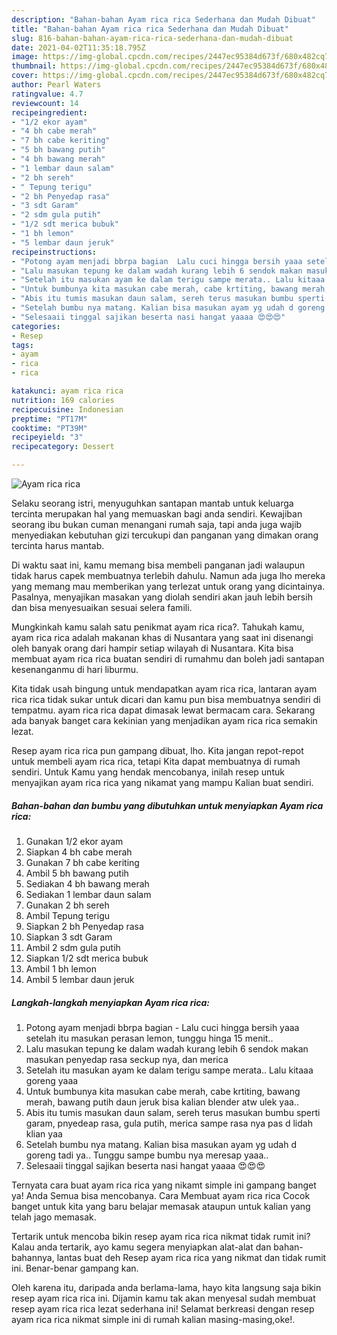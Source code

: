 ```yaml
---
description: "Bahan-bahan Ayam rica rica Sederhana dan Mudah Dibuat"
title: "Bahan-bahan Ayam rica rica Sederhana dan Mudah Dibuat"
slug: 816-bahan-bahan-ayam-rica-rica-sederhana-dan-mudah-dibuat
date: 2021-04-02T11:35:18.795Z
image: https://img-global.cpcdn.com/recipes/2447ec95384d673f/680x482cq70/ayam-rica-rica-foto-resep-utama.jpg
thumbnail: https://img-global.cpcdn.com/recipes/2447ec95384d673f/680x482cq70/ayam-rica-rica-foto-resep-utama.jpg
cover: https://img-global.cpcdn.com/recipes/2447ec95384d673f/680x482cq70/ayam-rica-rica-foto-resep-utama.jpg
author: Pearl Waters
ratingvalue: 4.7
reviewcount: 14
recipeingredient:
- "1/2 ekor ayam"
- "4 bh cabe merah"
- "7 bh cabe keriting"
- "5 bh bawang putih"
- "4 bh bawang merah"
- "1 lembar daun salam"
- "2 bh sereh"
- " Tepung terigu"
- "2 bh Penyedap rasa"
- "3 sdt Garam"
- "2 sdm gula putih"
- "1/2 sdt merica bubuk"
- "1 bh lemon"
- "5 lembar daun jeruk"
recipeinstructions:
- "Potong ayam menjadi bbrpa bagian  Lalu cuci hingga bersih yaaa setelah itu masukan perasan lemon, tunggu hinga 15 menit.."
- "Lalu masukan tepung ke dalam wadah kurang lebih 6 sendok makan masukan penyedap rasa seckup nya, dan merica"
- "Setelah itu masukan ayam ke dalam terigu sampe merata.. Lalu kitaaa goreng yaaa"
- "Untuk bumbunya kita masukan cabe merah, cabe krtiting, bawang merah, bawang putih daun jeruk bisa kalian blender atw ulek yaa.."
- "Abis itu tumis masukan daun salam, sereh terus masukan bumbu sperti garam, pnyedeap rasa, gula putih, merica sampe rasa nya pas d lidah klian yaa"
- "Setelah bumbu nya matang. Kalian bisa masukan ayam yg udah d goreng tadi ya.. Tunggu sampe bumbu nya meresap yaaa.."
- "Selesaaii tinggal sajikan beserta nasi hangat yaaaa 😍😍😍"
categories:
- Resep
tags:
- ayam
- rica
- rica

katakunci: ayam rica rica 
nutrition: 169 calories
recipecuisine: Indonesian
preptime: "PT17M"
cooktime: "PT39M"
recipeyield: "3"
recipecategory: Dessert

---
```



![Ayam rica rica](https://img-global.cpcdn.com/recipes/2447ec95384d673f/680x482cq70/ayam-rica-rica-foto-resep-utama.jpg)

Selaku seorang istri, menyuguhkan santapan mantab untuk keluarga tercinta merupakan hal yang memuaskan bagi anda sendiri. Kewajiban seorang ibu bukan cuman menangani rumah saja, tapi anda juga wajib menyediakan kebutuhan gizi tercukupi dan panganan yang dimakan orang tercinta harus mantab.

Di waktu  saat ini, kamu memang bisa membeli panganan jadi walaupun tidak harus capek membuatnya terlebih dahulu. Namun ada juga lho mereka yang memang mau memberikan yang terlezat untuk orang yang dicintainya. Pasalnya, menyajikan masakan yang diolah sendiri akan jauh lebih bersih dan bisa menyesuaikan sesuai selera famili. 



Mungkinkah kamu salah satu penikmat ayam rica rica?. Tahukah kamu, ayam rica rica adalah makanan khas di Nusantara yang saat ini disenangi oleh banyak orang dari hampir setiap wilayah di Nusantara. Kita bisa membuat ayam rica rica buatan sendiri di rumahmu dan boleh jadi santapan kesenanganmu di hari liburmu.

Kita tidak usah bingung untuk mendapatkan ayam rica rica, lantaran ayam rica rica tidak sukar untuk dicari dan kamu pun bisa membuatnya sendiri di tempatmu. ayam rica rica dapat dimasak lewat bermacam cara. Sekarang ada banyak banget cara kekinian yang menjadikan ayam rica rica semakin lezat.

Resep ayam rica rica pun gampang dibuat, lho. Kita jangan repot-repot untuk membeli ayam rica rica, tetapi Kita dapat membuatnya di rumah sendiri. Untuk Kamu yang hendak mencobanya, inilah resep untuk menyajikan ayam rica rica yang nikamat yang mampu Kalian buat sendiri.

<!--inarticleads1-->

##### Bahan-bahan dan bumbu yang dibutuhkan untuk menyiapkan Ayam rica rica:

1. Gunakan 1/2 ekor ayam
1. Siapkan 4 bh cabe merah
1. Gunakan 7 bh cabe keriting
1. Ambil 5 bh bawang putih
1. Sediakan 4 bh bawang merah
1. Sediakan 1 lembar daun salam
1. Gunakan 2 bh sereh
1. Ambil  Tepung terigu
1. Siapkan 2 bh Penyedap rasa
1. Siapkan 3 sdt Garam
1. Ambil 2 sdm gula putih
1. Siapkan 1/2 sdt merica bubuk
1. Ambil 1 bh lemon
1. Ambil 5 lembar daun jeruk




<!--inarticleads2-->

##### Langkah-langkah menyiapkan Ayam rica rica:

1. Potong ayam menjadi bbrpa bagian  - Lalu cuci hingga bersih yaaa setelah itu masukan perasan lemon, tunggu hinga 15 menit..
1. Lalu masukan tepung ke dalam wadah kurang lebih 6 sendok makan masukan penyedap rasa seckup nya, dan merica
1. Setelah itu masukan ayam ke dalam terigu sampe merata.. Lalu kitaaa goreng yaaa
1. Untuk bumbunya kita masukan cabe merah, cabe krtiting, bawang merah, bawang putih daun jeruk bisa kalian blender atw ulek yaa..
1. Abis itu tumis masukan daun salam, sereh terus masukan bumbu sperti garam, pnyedeap rasa, gula putih, merica sampe rasa nya pas d lidah klian yaa
1. Setelah bumbu nya matang. Kalian bisa masukan ayam yg udah d goreng tadi ya.. Tunggu sampe bumbu nya meresap yaaa..
1. Selesaaii tinggal sajikan beserta nasi hangat yaaaa 😍😍😍




Ternyata cara buat ayam rica rica yang nikamt simple ini gampang banget ya! Anda Semua bisa mencobanya. Cara Membuat ayam rica rica Cocok banget untuk kita yang baru belajar memasak ataupun untuk kalian yang telah jago memasak.

Tertarik untuk mencoba bikin resep ayam rica rica nikmat tidak rumit ini? Kalau anda tertarik, ayo kamu segera menyiapkan alat-alat dan bahan-bahannya, lantas buat deh Resep ayam rica rica yang nikmat dan tidak rumit ini. Benar-benar gampang kan. 

Oleh karena itu, daripada anda berlama-lama, hayo kita langsung saja bikin resep ayam rica rica ini. Dijamin kamu tak akan menyesal sudah membuat resep ayam rica rica lezat sederhana ini! Selamat berkreasi dengan resep ayam rica rica nikmat simple ini di rumah kalian masing-masing,oke!.

